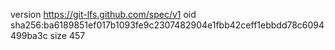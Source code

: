 version https://git-lfs.github.com/spec/v1
oid sha256:ba6189851ef017b1093fe9c2307482904e1fbb42ceff1ebbdd78c6094499ba3c
size 457

